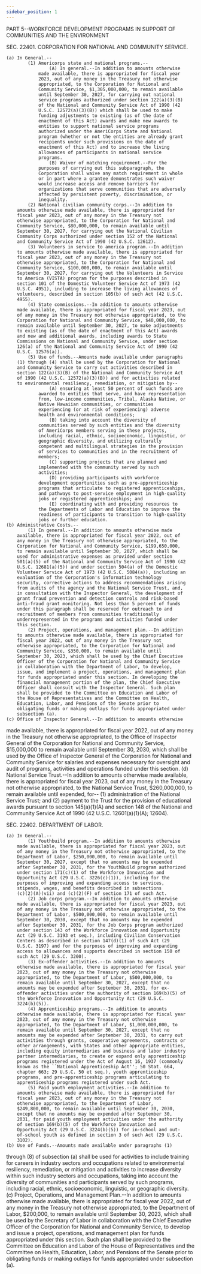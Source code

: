 ```yaml
---
sidebar_position: 1
---
```


PART 5--WORKFORCE DEVELOPMENT PROGRAMS IN SUPPORT OF COMMUNITIES AND 
                            THE ENVIRONMENT

SEC. 22401. CORPORATION FOR NATIONAL AND COMMUNITY SERVICE.

    (a) In General.--
            (1) Americorps state and national programs.--
                    (A) In general.--In addition to amounts otherwise 
                made available, there is appropriated for fiscal year 
                2023, out of any money in the Treasury not otherwise 
                appropriated, to the Corporation for National and 
                Community Service, $1,305,000,000, to remain available 
                until September 30, 2027, for carrying out national 
                service programs authorized under section 122(a)(3)(B) 
                of the National and Community Service Act of 1990 (42 
                U.S.C. 12572(a)(3)(B)) which shall be used to make 
                funding adjustments to existing (as of the date of 
                enactment of this Act) awards and make new awards to 
                entities to support national service programs 
                authorized under the AmeriCorps State and National 
                program (whether or not the entities are already grant 
                recipients under such provisions on the date of 
                enactment of this Act) and to increase the living 
                allowances of participants in national service 
                programs.
                    (B) Waiver of matching requirement.--For the 
                purposes of carrying out this subparagraph, the 
                Corporation shall waive any match requirement in whole 
                or in part where a grantee demonstrates such waiver 
                would increase access and remove barriers for 
                organizations that serve communities that are adversely 
                affected by persistent poverty, discrimination, or 
                inequality.
            (2) National civilian community corps.--In addition to 
        amounts otherwise made available, there is appropriated for 
        fiscal year 2023, out of any money in the Treasury not 
        otherwise appropriated, to the Corporation for National and 
        Community Service, $80,000,000, to remain available until 
        September 30, 2027, for carrying out the National Civilian 
        Community Corps authorized under section 152 of the National 
        and Community Service Act of 1990 (42 U.S.C. 12612).
            (3) Volunteers in service to america program.--In addition 
        to amounts otherwise made available, there is appropriated for 
        fiscal year 2023, out of any money in the Treasury not 
        otherwise appropriated, to the Corporation for National and 
        Community Service, $100,000,000, to remain available until 
        September 30, 2027, for carrying out the Volunteers in Service 
        to America (VISTA) program for the purposes described in 
        section 101 of the Domestic Volunteer Service Act of 1973 (42 
        U.S.C. 4951), including to increase the living allowances of 
        volunteers, described in section 105(b) of such Act (42 U.S.C. 
        4955).
            (4) State commissions.--In addition to amounts otherwise 
        made available, there is appropriated for fiscal year 2023, out 
        of any money in the Treasury not otherwise appropriated, to the 
        Corporation for National and Community Service, $40,000,000, to 
        remain available until September 30, 2027, to make adjustments 
        to existing (as of the date of enactment of this Act) awards 
        and new and additional awards, including awards to State 
        Commissions on National and Community Service, under section 
        126(a) of the National and Community Service Act of 1990 (42 
        U.S.C. 12576(a)).
            (5) Use of funds.--Amounts made available under paragraphs 
        (1) through (4) shall be used by the Corporation for National 
        and Community Service to carry out activities described in 
        section 122(a)(3)(B) of the National and Community Service Act 
        of 1990 (42 U.S.C. 12572(a)(3)(B)) and for activities related 
        to environmental resiliency, remediation, or mitigation by--
                    (A) ensuring at least 50 percent of such funds are 
                awarded to entities that serve, and have representation 
                from, low-income communities, Tribal, Alaska Native, or 
                Native Hawaiian communities, or communities 
                experiencing (or at risk of experiencing) adverse 
                health and environmental conditions;
                    (B) taking into account the diversity of 
                communities served by such entities and the diversity 
                of AmeriCorps members serving in these projects, 
                including racial, ethnic, socioeconomic, linguistic, or 
                geographic diversity, and utilizing culturally 
                competent and multilingual strategies in the provision 
                of services to communities and in the recruitment of 
                members;
                    (C) supporting projects that are planned and 
                implemented with the community served by such 
                activities;
                    (D) providing participants with workforce 
                development opportunities such as pre-apprenticeship 
                programs that articulate to registered apprenticeships, 
                and pathways to post-service employment in high-quality 
                jobs or registered apprenticeships; and
                    (E) coordinating with and providing resources to 
                the Departments of Labor and Education to improve the 
                readiness of participants to transition to high-quality 
                jobs or further education.
    (b) Administrative Costs.--
            (1) In general.--In addition to amounts otherwise made 
        available, there is appropriated for fiscal year 2022, out of 
        any money in the Treasury not otherwise appropriated, to the 
        Corporation for National and Community Service, $199,650,000, 
        to remain available until September 30, 2027, which shall be 
        used for administrative expenses as provided under section 
        501(a)(5) of the National and Community Service Act of 1990 (42 
        U.S.C. 12681(a)(5)) and under section 504(a) of the Domestic 
        Volunteer Service Act of 1973 (42 U.S.C. 5084(a)), including an 
        evaluation of the Corporation's information technology 
        security, corrective actions to address recommendations arising 
        from audits of the agency and the National Service Trust, and, 
        in consultation with the Inspector General, the development of 
        grant fraud prevention and detection controls and risk-based 
        anti-fraud grant monitoring. Not less than 5 percent of funds 
        under this paragraph shall be reserved for outreach to and 
        recruitment of members from communities traditionally 
        underrepresented in the programs and activities funded under 
        this section.
            (2) Project, operations, and management plan.--In addition 
        to amounts otherwise made available, there is appropriated for 
        fiscal year 2022, out of any money in the Treasury not 
        otherwise appropriated, to the Corporation for National and 
        Community Service, $350,000, to remain available until 
        September 30, 2023, which shall be used by the Chief Executive 
        Officer of the Corporation for National and Community Service 
        in collaboration with the Department of Labor, to develop, 
        issue, and implement a project, operations, and management plan 
        for funds appropriated under this section. In developing the 
        financial management portion of the plan, the Chief Executive 
        Officer shall consult with the Inspector General. Such plan 
        shall be provided to the Committee on Education and Labor of 
        the House of Representatives and the Committee on Health, 
        Education, Labor, and Pensions of the Senate prior to 
        obligating funds or making outlays for funds appropriated under 
        subsection (a).
    (c) Office of Inspector General.--In addition to amounts otherwise 
made available, there is appropriated for fiscal year 2022, out of any 
money in the Treasury not otherwise appropriated, to the Office of 
Inspector General of the Corporation for National and Community 
Service, $15,000,000 to remain available until September 30, 2030, 
which shall be used by the Office of Inspector General of the 
Corporation for National and Community Service for salaries and 
expenses necessary for oversight and audit of programs, activities and 
operations funded under this section.
    (d) National Service Trust.--In addition to amounts otherwise made 
available, there is appropriated for fiscal year 2023, out of any money 
in the Treasury not otherwise appropriated, to the National Service 
Trust, $260,000,000, to remain available until expended, for--
            (1) administration of the National Service Trust; and
            (2) payment to the Trust for the provision of educational 
        awards pursuant to section 145(a)(1)(A) and section 148 of the 
        National and Community Service Act of 1990 (42 U.S.C. 
        12601(a)(1)(A); 12604).

SEC. 22402. DEPARTMENT OF LABOR.

    (a) In General.--
            (1) Youthbuild program.--In addition to amounts otherwise 
        made available, there is appropriated for fiscal year 2023, out 
        of any money in the Treasury not otherwise appropriated, to the 
        Department of Labor, $250,000,000, to remain available until 
        September 30, 2027, except that no amounts may be expended 
        after September 30, 2031, for the YouthBuild program authorized 
        under section 171(c)(1) of the Workforce Innovation and 
        Opportunity Act (29 U.S.C. 3226(c)(1)), including for the 
        purposes of improving and expanding access to services, 
        stipends, wages, and benefits described in subsections 
        (c)(2)(A)(vii) and (c)(2)(F) of section 171 of such Act.
            (2) Job corps program.--In addition to amounts otherwise 
        made available, there is appropriated for fiscal year 2023, out 
        of any money in the Treasury not otherwise appropriated, to the 
        Department of Labor, $500,000,000, to remain available until 
        September 30, 2030, except that no amounts may be expended 
        after September 30, 2031, for the Job Corps program authorized 
        under section 143 of the Workforce Innovation and Opportunity 
        Act (29 U.S.C. 3193 et seq.), including Civilian Conservation 
        Centers as described in section 147(d)(1) of such Act (29 
        U.S.C. 3197) and for the purposes of improving and expanding 
        access to allowances and supports described in section 150 of 
        such Act (29 U.S.C. 3200).
            (3) Ex-offender activities.--In addition to amounts 
        otherwise made available, there is appropriated for fiscal year 
        2023, out of any money in the Treasury not otherwise 
        appropriated, to the Department of Labor, $500,000,000, to 
        remain available until September 30, 2027, except that no 
        amounts may be expended after September 30, 2031, for ex-
        offender activities under the authority of section 169(b)(5) of 
        the Workforce Innovation and Opportunity Act (29 U.S.C. 
        3224(b)(5)).
            (4) Apprenticeship programs.--In addition to amounts 
        otherwise made available, there is appropriated for fiscal year 
        2023, out of any money in the Treasury not otherwise 
        appropriated, to the Department of Labor, $1,000,000,000, to 
        remain available until September 30, 2027, except that no 
        amounts may be expended after September 30, 2031, to carry out 
        activities through grants, cooperative agreements, contracts or 
        other arrangements, with States and other appropriate entities, 
        including equity intermediaries and business and labor industry 
        partner intermediaries, to create or expand only apprenticeship 
        programs registered under the Act of August 16, 1937 (commonly 
        known as the ``National Apprenticeship Act''; 50 Stat. 664, 
        chapter 663; 29 U.S.C. 50 et seq.), youth apprenticeship 
        programs, and pre-apprenticeship programs articulating to 
        apprenticeship programs registered under such Act.
            (5) Paid youth employment activities.--In addition to 
        amounts otherwise made available, there is appropriated for 
        fiscal year 2023, out of any money in the Treasury not 
        otherwise appropriated, to the Department of Labor, 
        $249,800,000, to remain available until September 30, 2030, 
        except that no amounts may be expended after September 30, 
        2031, for paid youth employment activities under the authority 
        of section 169(b)(5) of the Workforce Innovation and 
        Opportunity Act (29 U.S.C. 3224(b)(5)) for in-school and out-
        of-school youth as defined in section 3 of such Act (29 U.S.C. 
        3102).
    (b) Use of Funds.--Amounts made available under paragraphs (1) 
through (8) of subsection (a) shall be used for activities to include 
training for careers in industry sectors and occupations related to 
environmental resiliency, remediation, or mitigation and activities to 
increase diversity within such industry sectors and occupations, taking 
into account the diversity of communities and participants served by 
such programs, including racial, ethnic, socioeconomic, linguistic, or 
geographic diversity.
    (c) Project, Operations, and Management Plan.--In addition to 
amounts otherwise made available, there is appropriated for fiscal year 
2022, out of any money in the Treasury not otherwise appropriated, to 
the Department of Labor, $200,000, to remain available until September 
30, 2023, which shall be used by the Secretary of Labor in 
collaboration with the Chief Executive Officer of the Corporation for 
National and Community Service, to develop and issue a project, 
operations, and management plan for funds appropriated under this 
section. Such plan shall be provided to the Committee on Education and 
Labor of the House of Representatives and the Committee on Health, 
Education, Labor, and Pensions of the Senate prior to obligating funds 
or making outlays for funds appropriated under subsection (a).
